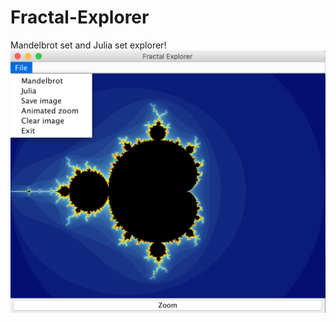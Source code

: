 # Fractal-Explorer
 Mandelbrot set and Julia set explorer!
 ![alt tag](Screenshots/Mandelbrot_1.png)

